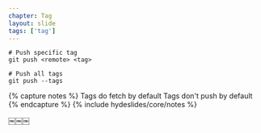 ```yaml
---
chapter: Tag
layout: slide
tags: ['tag']
---
```


	# Push specific tag
	git push <remote> <tag>

	# Push all tags
	git push --tags
	

{% capture notes %}	
Tags do fetch by default
Tags don't push by default
{% endcapture %}
{% include hydeslides/core/notes %}

￼￼￼